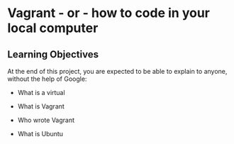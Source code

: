 # Vagrant - or - how to code in your local computer

## Learning Objectives
                                       
At the end of this project, you are expected to be able to explain to anyone, without the help of Google:

* What is a virtual

* What is Vagrant

* Who wrote Vagrant

* What is Ubuntu
